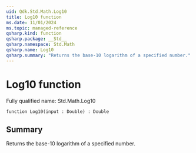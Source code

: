 ```yaml
---
uid: Qdk.Std.Math.Log10
title: Log10 function
ms.date: 11/01/2024
ms.topic: managed-reference
qsharp.kind: function
qsharp.package: __Std__
qsharp.namespace: Std.Math
qsharp.name: Log10
qsharp.summary: "Returns the base-10 logarithm of a specified number."
---
```


# Log10 function

Fully qualified name: Std.Math.Log10

```qsharp
function Log10(input : Double) : Double
```

## Summary
Returns the base-10 logarithm of a specified number.
